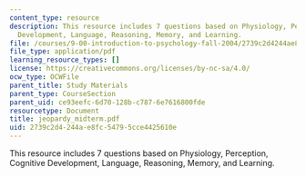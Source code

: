 ```yaml
---
content_type: resource
description: This resource includes 7 questions based on Physiology, Perception, Cognitive
  Development, Language, Reasoning, Memory, and Learning.
file: /courses/9-00-introduction-to-psychology-fall-2004/2739c2d4244ae8fc54795cce4425610e_jeopardy_midterm.pdf
file_type: application/pdf
learning_resource_types: []
license: https://creativecommons.org/licenses/by-nc-sa/4.0/
ocw_type: OCWFile
parent_title: Study Materials
parent_type: CourseSection
parent_uid: ce93eefc-6d70-128b-c787-6e7616800fde
resourcetype: Document
title: jeopardy_midterm.pdf
uid: 2739c2d4-244a-e8fc-5479-5cce4425610e
---
```

This resource includes 7 questions based on Physiology, Perception, Cognitive Development, Language, Reasoning, Memory, and Learning.